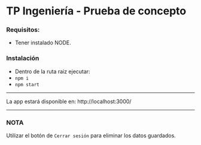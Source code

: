 # TP Ingeniería - Prueba de concepto

### Requisitos:

- Tener instalado NODE.

### Instalación
- Dentro de la ruta raiz ejecutar:
-   `npm i`
-   `npm start`

--- 

La app estará disponible en: http://localhost:3000/


---

### NOTA

Utilizar el botón de `Cerrar sesión` para eliminar los datos guardados.
